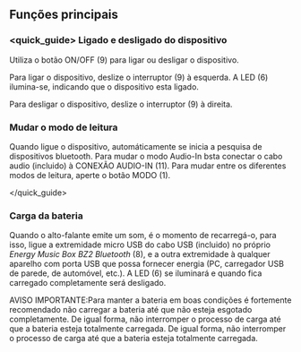 ## Funções principais

### <quick_guide> Ligado e desligado do dispositivo

Utiliza o botão ON/OFF (9) para ligar ou desligar o dispositivo.

Para ligar o dispositivo, deslize o interruptor (9) à esquerda.  A LED (6) ilumina-se, indicando que o dispositivo esta ligado.

Para desligar o dispositivo, deslize o interruptor (9) à direita.


### Mudar o modo de leitura

Quando ligue o dispositivo, automáticamente se inicia a pesquisa de dispositivos bluetooth. Para mudar o modo Audio-In bsta conectar o cabo audio (incluido) à CONEXÃO AUDIO-IN (11). Para mudar entre os diferentes modos de leitura, aperte o botão MODO (1).

</quick_guide>

### Carga da bateria

Quando o alto-falante emite um som, é o momento de recarregá-o, para isso, ligue a extremidade micro USB do cabo USB (incluido) no próprio *Energy Music Box BZ2 Bluetooth* (8), e a outra extremidade à qualquer aparelho com porta USB que possa fornecer energia (PC, carregador USB de parede, de automóvel, etc.). A LED (6) se iluminará e quando fica carregado completamente será desligado.

AVISO IMPORTANTE:Para manter a bateria em boas condições é fortemente recomendado não carregar a bateria até que não esteja esgotado completamente. De igual forma, não interromper o processo de carga até que a bateria esteja totalmente carregada. De igual forma, não interromper o processo de carga até que a bateria esteja totalmente carregada.
